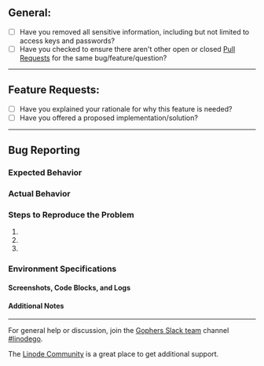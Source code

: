 ## General:

* [ ] Have you removed all sensitive information, including but not limited to access keys and passwords?
* [ ] Have you checked to ensure there aren't other open or closed [Pull Requests](../../pulls) for the same bug/feature/question?

----

## Feature Requests:
* [ ] Have you explained your rationale for why this feature is needed? 
* [ ] Have you offered a proposed implementation/solution? 

----

## Bug Reporting

### Expected Behavior

### Actual Behavior

### Steps to Reproduce the Problem

  1.
  1.
  1.

### Environment Specifications

#### Screenshots, Code Blocks, and Logs

#### Additional Notes

----
 
For general help or discussion, join the [Gophers Slack team](https://gophers.slack.com) channel [#linodego](https://gophers.slack.com/messages/CAG93EB2S).

The [Linode Community](https://www.linode.com/community/questions/) is a great place to get additional support.